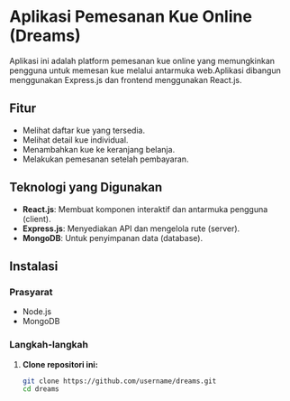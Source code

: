 # Aplikasi Pemesanan Kue Online (Dreams)

Aplikasi ini adalah platform pemesanan kue online yang memungkinkan pengguna untuk memesan kue melalui antarmuka web.Aplikasi dibangun menggunakan Express.js dan frontend menggunakan React.js.

## Fitur

- Melihat daftar kue yang tersedia.
- Melihat detail kue individual.
- Menambahkan kue ke keranjang belanja.
- Melakukan pemesanan setelah pembayaran.

## Teknologi yang Digunakan
- **React.js**: Membuat komponen interaktif dan antarmuka pengguna (client).
- **Express.js**: Menyediakan API dan mengelola rute (server).
- **MongoDB**: Untuk penyimpanan data (database).

## Instalasi

### Prasyarat
- Node.js
- MongoDB

### Langkah-langkah

1. **Clone repositori ini:**

   ```bash
   git clone https://github.com/username/dreams.git
   cd dreams